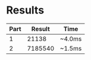 # Results

| Part | Result | Time |
| --- | --- | --- |
| 1 | 21138 | ~4.0ms |
| 2 | 7185540 | ~1.5ms |

